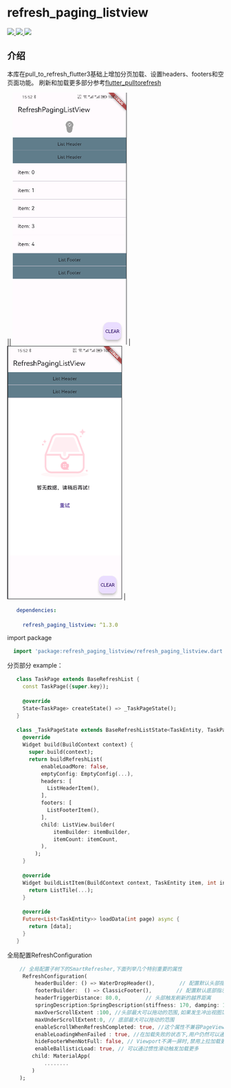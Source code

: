# refresh_paging_listview
<a href="https://pub.dev/packages/refresh_paging_listview">
  <img src="https://img.shields.io/pub/v/refresh_paging_listview.svg"/>
</a>
<a href="https://flutter.dev/">
  <img src="https://img.shields.io/badge/flutter-%3E%3D%203.0.0-green.svg"/>
</a>
<a href="https://opensource.org/licenses/MIT">
  <img src="https://img.shields.io/badge/License-MIT-yellow.svg"/>
</a>

## 介绍
本库在pull_to_refresh_flutter3基础上增加分页加载、设置headers、footers和空页面功能。
刷新和加载更多部分参考[flutter_pulltorefresh](https://github.com/xxzj990-game/flutter_pulltorefresh/blob/master/README.md#screenshots)

|| ![list](png/list.png) | ![empty](png/empty.png) |

```yaml
   dependencies:

     refresh_paging_listview: ^1.3.0
```
import package

```dart
  import 'package:refresh_paging_listview/refresh_paging_listview.dart';
```
分页部分 example：

```dart
   class TaskPage extends BaseRefreshList {
     const TaskPage({super.key});

     @override
     State<TaskPage> createState() => _TaskPageState();
   }

   class _TaskPageState extends BaseRefreshListState<TaskEntity, TaskPage> {
     @override
     Widget build(BuildContext context) {
       super.build(context);
       return buildRefreshList(
           enableLoadMore: false,
           emptyConfig: EmptyConfig(...),
           headers: [
             ListHeaderItem(),
           ],
           footers: [
             ListFooterItem(),
           ],
           child: ListView.builder(
               itemBuilder: itemBuilder,
               itemCount: itemCount,
           ),
         );
     }
     
     @override
     Widget buildListItem(BuildContext context, TaskEntity item, int index) {
       return ListTile(...);
     }
     
     @override
     Future<List<TaskEntity>> loadData(int page) async {
       return [data];
     }
   }
```

全局配置RefreshConfiguration
```dart
    // 全局配置子树下的SmartRefresher,下面列举几个特别重要的属性
     RefreshConfiguration(
         headerBuilder: () => WaterDropHeader(),        // 配置默认头部指示器,假如你每个页面的头部指示器都一样的话,你需要设置这个
         footerBuilder:  () => ClassicFooter(),        // 配置默认底部指示器
         headerTriggerDistance: 80.0,        // 头部触发刷新的越界距离
         springDescription:SpringDescription(stiffness: 170, damping: 16, mass: 1.9),         // 自定义回弹动画,三个属性值意义请查询flutter api
         maxOverScrollExtent :100, //头部最大可以拖动的范围,如果发生冲出视图范围区域,请设置这个属性
         maxUnderScrollExtent:0, // 底部最大可以拖动的范围
         enableScrollWhenRefreshCompleted: true, //这个属性不兼容PageView和TabBarView,如果你特别需要TabBarView左右滑动,你需要把它设置为true
         enableLoadingWhenFailed : true, //在加载失败的状态下,用户仍然可以通过手势上拉来触发加载更多
         hideFooterWhenNotFull: false, // Viewport不满一屏时,禁用上拉加载更多功能
         enableBallisticLoad: true, // 可以通过惯性滑动触发加载更多
        child: MaterialApp(
            ........
        )
    );
```

